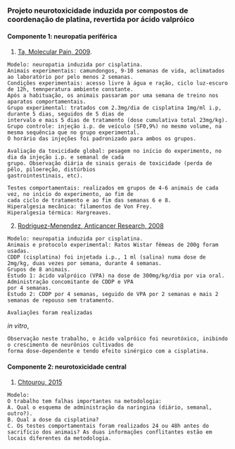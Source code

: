 ### Projeto neurotoxicidade induzida por compostos de coordenação de platina, revertida por ácido valpróico

#### Componente 1: neuropatia periférica

1. [Ta, Molecular Pain, 2009](https://github.com/fhcflx/pain/blob/master/oxaliplatina/Ta_MP_2009_oxaliplatin_cisplatin_pain_model.pdf).
```
Modelo: neuropatia induzida por cisplatina.
Animais experimentais: camundongos, 9-10 semanas de vida, aclimatados ao laboratório por pelo menos 2 semanas.
Condições experimentais: acesso livre à água e ração, ciclo luz-escuro de 12h, temnperatura ambiente constante.
Após a habituação, os animais passaram por uma semana de treino nos aparatos comportamentais.
Grupo experimental: tratados com 2.3mg/dia de cisplatina 1mg/ml i.p, durante 5 dias, seguidos de 5 dias de
intervalo e mais 5 dias de tratamento (dose cumulativa total 23mg/kg).
Grupo controle: injeção i.p. de veículo (SF0,9%) no mesmo volume, na mesma sequência que no grupo experimental.
O horário das injeções foi padronizado para ambos os grupos.
```
```
Avaliação da toxicidade global: pesagem no início do experimento, no dia da injeção i.p. e semanal de cada
grupo. Observação diária de sinais gerais de toxicidade (perda de pêlo, piloereção, distúrbios
gastrointestinais, etc).
```
```
Testes comportamentais: realizados em grupos de 4-6 animais de cada vez, no início do experimento, ao fim de
cada ciclo de tratamento e ao fim das semanas 6 e 8.
Hiperalgesia mecânica: filamentos de Von Frey.
Hiperalgesia térmica: Hargreaves.
```

2. [Rodriguez-Menendez, Anticancer Research, 2008](https://github.com/fhcflx/pain/blob/master/oxaliplatina/2008_Valproate_Cisplatin_Protective_Neuropathy.pdf)
```
Modelo: neuropatia induzida por cisplatina.
Animais e protocolo experimental: Ratos Wistar fêmeas de 200g foram usadas.
CDDP (cisplatina) foi injetada i.p., 1 ml (salina) numa dose de 2mg/kg, duas vezes por semana, durante 4 semanas.
Grupos de 8 animais.
Estudo 1: ácido valpróico (VPA) na dose de 300mg/kg/dia por via oral. Administração concomitante de CDDP e VPA
por 4 semanas.
Estudo 2: CDDP por 4 semanas, seguido de VPA por 2 semanas e mais 2 semanas de repouso sem tratamento.
```
```
Avaliações foram realizadas
```
 _in vitro_,
``` em neurônios cultivados de DRG e em tecido de DRG fixado.
Observação neste trabalho, o ácido valpróico foi neurotóxico, inibindo o crescimento de neurônios cultivados de
forma dose-dependente e tendo efeito sinérgico com a cisplatina.
```

#### Componente 2: neurotoxicidade central

1. [Chtourou, 2015](https://github.com/fhcflx/pain/blob/master/platinas/Chtourou_JMN_2015_naringin.pdf)
```
Modelo: 
O trabalho tem falhas importantes na metodologia:
A. Qual o esquema de administração da naringina (diário, semanal, outro?).
B. Qual a dose da cisplatina?
C. Os testes comportamentais foram realizados 24 ou 48h antes do sacrifício dos animais? As duas informações conflitantes estão em locais diferentes da metodologia.
